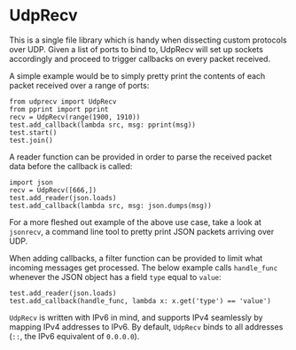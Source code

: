 UdpRecv
=========

This is a single file library which is handy when dissecting custom protocols over UDP. 
Given a list of ports to bind to, UdpRecv will set up sockets accordingly and proceed to trigger callbacks on every packet received.

A simple example would be to simply pretty print the contents of each packet received over a range of ports:

```
from udprecv import UdpRecv 
from pprint import pprint
recv = UdpRecv(range(1900, 1910))
test.add_callback(lambda src, msg: pprint(msg))
test.start()
test.join()
```

A reader function can be provided in order to parse the received packet data before the callback is called:

```
import json
recv = UdpRecv([666,])
test.add_reader(json.loads)
test.add_callback(lambda src, msg: json.dumps(msg))
```

For a more fleshed out example of the above use case, take a look at `jsonrecv`, a command line tool to pretty print JSON packets arriving over UDP.

When adding callbacks, a filter function can be provided to limit what incoming messages get processed. The below example calls `handle_func` whenever the JSON object has a field `type` equal to `value`: 

```
test.add_reader(json.loads)
test.add_callback(handle_func, lambda x: x.get('type') == 'value')
```

`UdpRecv` is written with IPv6 in mind, and supports IPv4 seamlessly by mapping IPv4 addresses to IPv6. By default, `UdpRecv` binds to all addresses (`::`, the IPv6 equivalent of `0.0.0.0`).
